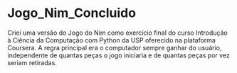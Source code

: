 # Jogo_Nim_Concluido
Criei uma versão do Jogo do Nim como exercício final do curso Introdução à Ciência da Computação com Python da USP oferecido na plataforma Coursera.
A regra principal era o computador sempre ganhar do usuário, independente de quantas peças o jogo iniciaria e de quantas peças por vez seriam retiradas.
